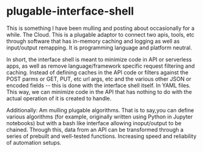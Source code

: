 # plugable-interface-shell

This is something I have been mulling and posting about occasionally for a while. The Cloud. This is a plugable adaptor to connect two apis, tools, etc through software that has in-memory caching and logging as well as input/output remapping. It is programming language and platform neutral.

In short, the interface shell is meant to minimize code in API or serverless apps, as well as remove language/framework specific request filtering and caching. Instead of defining caches in the API code or filters against the POST parms or GET, PUT, etc url args, etc and the various other JSON or encoded fields -- this is done with the interface shell itself. In YAML files. This way, we can minimize code in the API that has nothing to do with the actual operation of it is created to handle.

Additionally: Am mulling plugable algorithms. That is to say,you can define various algorithms (for example, originally written using Python in Jupyter notebooks) but with a bash like interface allowing inoput/output to be chained. Through this, data from an API can be transformed through a series of prebuilt and well-tested functions. Increasing speed and reliability of automation setups.

